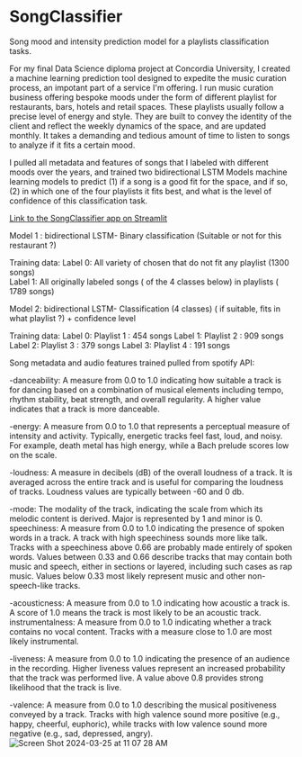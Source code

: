 # SongClassifier
Song mood and intensity prediction model for a playlists classification tasks.

For my final Data Science diploma project at Concordia University, I created a machine learning prediction tool designed to expedite the music curation process, an impotant part of a service I'm offering. I run music curation business offering bespoke moods under the form of different playlist for restaurants, bars, hotels and retail spaces. These playlists usually follow a precise level of energy and style. They are built to convey the identity of the client and reflect the weekly dynamics of the space, and are updated monthly. It takes a demanding and tedious amount of time to listen to songs to analyze if it fits a certain mood. 

I pulled all metadata and features of songs that I labeled with different moods over the years, and trained two bidirectional LSTM Models machine learning models to predict (1) if a song is a good fit for the space, and if so, (2) in which one of the four playlists it fits best, and what is the level of confidence of this classification task. 

<a href="https://songclassifier.streamlit.app/" target="_blank">Link to the SongClassifier app on Streamlit</a>


Model 1 : bidirectional LSTM- Binary classification (Suitable or not for this restaurant ?)

Training data:
  Label 0: All variety of chosen that do not fit any playlist (1300 songs) <br>
  Label 1: All originally labeled songs ( of the 4 classes below)  in playlists ( 1789 songs)

Model 2: bidirectional LSTM- Classification (4 classes) ( if suitable, fits in what playlist ?) + confidence level

Training data:
  Label 0: Playlist 1 : 454 songs
  Label 1: Playlist 2 : 909 songs
  Label 2: Playlist 3 : 379 songs
  Label 3: Playlist 4 : 191 songs

Song metadata and audio features trained pulled from spotify API: 

-danceability: A measure from 0.0 to 1.0 indicating how suitable a track is for dancing based on a combination of musical elements including tempo, rhythm stability, beat strength, and overall regularity. A higher value indicates that a track is more danceable.

-energy: A measure from 0.0 to 1.0 that represents a perceptual measure of intensity and activity. Typically, energetic tracks feel fast, loud, and noisy. For example, death metal has high energy, while a Bach prelude scores low on the scale.

-loudness: A measure in decibels (dB) of the overall loudness of a track. It is averaged across the entire track and is useful for comparing the loudness of tracks. Loudness values are typically between -60 and 0 db.

-mode: The modality of the track, indicating the scale from which its melodic content is derived. Major is represented by 1 and minor is 0.
speechiness: A measure from 0.0 to 1.0 indicating the presence of spoken words in a track. A track with high speechiness sounds more like talk. Tracks with a speechiness above 0.66 are probably made entirely of spoken words. Values between 0.33 and 0.66 describe tracks that may contain both music and speech, either in sections or layered, including such cases as rap music. Values below 0.33 most likely represent music and other non-speech-like tracks.

-acousticness: A measure from 0.0 to 1.0 indicating how acoustic a track is. A score of 1.0 means the track is most likely to be an acoustic track.
instrumentalness: A measure from 0.0 to 1.0 indicating whether a track contains no vocal content. Tracks with a measure close to 1.0 are most likely instrumental.

-liveness: A measure from 0.0 to 1.0 indicating the presence of an audience in the recording. Higher liveness values represent an increased probability that the track was performed live. A value above 0.8 provides strong likelihood that the track is live.

-valence: A measure from 0.0 to 1.0 describing the musical positiveness conveyed by a track. Tracks with high valence sound more positive (e.g., happy, cheerful, euphoric), while tracks with low valence sound more negative (e.g., sad, depressed, angry).
![Screen Shot 2024-03-25 at 11 07 28 AM](https://github.com/LouisLouie1/SongClassifier/assets/122399843/996db2ba-0794-441d-9f3d-8697610644cd)










